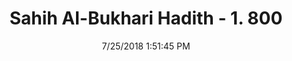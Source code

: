 ---
title        : "Sahih Al-Bukhari Hadith - 1. 800"
date         : 7/25/2018 1:51:45 PM
draft        : false
type         : "hadith"
layout       : "hadith"
BookCode     : "SHB"
VolumeNumber : "1"
HadithNumber : "800"
categories  :  ["Prayer Characteristics-Finishing prayer with Taslim along with Imam"]
tags  :  ["Itban bin Malik"]
---